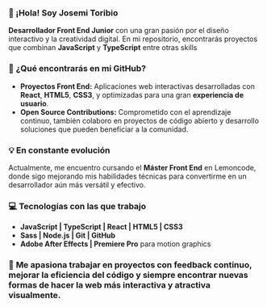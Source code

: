 ### 👋 ¡Hola! Soy Josemi Toribio

**Desarrollador Front End Junior** con una gran pasión por el diseño interactivo y la creatividad digital. En mi repositorio, encontrarás proyectos que combinan **JavaScript** y **TypeScript** entre otras skills

### 🚀 **¿Qué encontrarás en mi GitHub?**
- **Proyectos Front End:** Aplicaciones web interactivas desarrolladas con **React**, **HTML5**, **CSS3**, y optimizadas para una gran **experiencia de usuario**.
- **Open Source Contributions:** Comprometido con el aprendizaje continuo, también colaboro en proyectos de código abierto y desarrollo soluciones que pueden beneficiar a la comunidad.

### 💡 **En constante evolución**
Actualmente, me encuentro cursando el **Máster Front End** en Lemoncode, donde sigo mejorando mis habilidades técnicas para convertirme en un desarrollador aún más versátil y efectivo.

### 💻 **Tecnologías con las que trabajo**
- **JavaScript | TypeScript | React | HTML5 | CSS3**
- **Sass | Node.js | Git | GitHub**
- **Adobe After Effects | Premiere Pro** para motion graphics

### 🌱 **Me apasiona** trabajar en proyectos con **feedback continuo**, mejorar la eficiencia del código y siempre encontrar nuevas formas de hacer la web más interactiva y atractiva visualmente.
